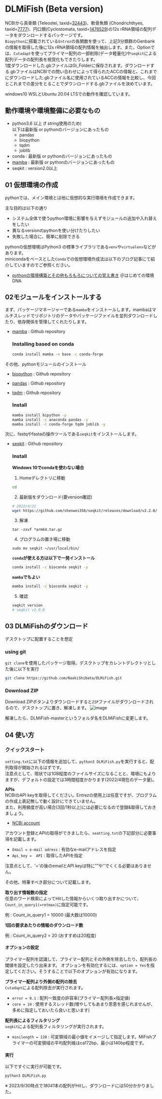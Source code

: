 # DLMiFish (Beta version)
NCBIから真骨類 (Teleostei, taxid=[32443](https://www.ncbi.nlm.nih.gov/Taxonomy/Browser/wwwtax.cgi?mode=Info&id=32443&lvl=3&lin=f&keep=1&srchmode=1&unlock))、軟骨魚類 (Chondrichthyes, taxid=[7777](https://www.ncbi.nlm.nih.gov/Taxonomy/Browser/wwwtax.cgi?mode=Info&id=7777&lvl=3&lin=f&keep=1&srchmode=1&unlock))、円口類(Cyclostomata, taxid=[1476529](https://www.ncbi.nlm.nih.gov/Taxonomy/Browser/wwwtax.cgi?mode=Info&id=1476529&lvl=3&lin=f&keep=1&srchmode=1&unlock))の12s rRNA領域の配列データをダウンロードするパッケージです。  
`Biopython`に搭載されている`Entrez`の各関数を使って、上記3分類群のGenbankの情報を取得した後に12s rRNA領域の配列情報を抽出します。また、Optionでは、`Cutadapt`を使ってプライマー配列の一部削除(データ軽量化)や`seqkit`による配列データの配列長を視覚化もできたりします。  
1度ダウンロードした.gbファイルはGI_Folderに保存されます。ダウンロードする.gbファイルはNCBIでの問い合わせによって得られたACCの情報と、これまでにダウンロードした.gbファイル名に使用されているACCの情報を比較し、今回とこれまでの差分をとることでダウンロードする.gbファイルを決めています。

windows10 WSLとUbuntu 20.04 LTSでの動作を確認しています。  

## 動作環境や環境整備に必要なもの

- python3.6 以上 (f string使用のため)  
以下は最新版 or pythonのバージョンにあったもの  
  - pandas
  - biopython
  - tqdm
  - joblib
- conda : 最新版 or pythonのバージョンにあったもの
- [mamba](https://github.com/mamba-org/mamba) : 最新版 or pythonのバージョンにあったもの
- seqkit : version2.0以上

## 01 仮想環境の作成
pythonでは、メイン環境とは他に仮想的な実行環境を作成できます。  

主な目的は以下の通り
- システム全体で使うpython環境に影響を与えずモジュールの追加や入れ替えをしたい
- 異なるversionのpythonを使い分けたりしたい
- 失敗した場合に、簡単に削除できる  

pythonの仮想環境はPython3 の標準ライブラリである`venv`や`virtualenv`などがあります。  
minicondaをベースとした`Conda`での仮想環境作成法は以下のブログ記事にて紹介していますのでご参照ください。  
- [pythonの環境構築とその他もろもろについての覚え書き](https://edna-blog.com/technique/python_env/) ＠はじめての環境DNA  

## 02モジュールをインストールする
まず、パッケージマネージャーである`mamba`をインストールします。mambaはマルチスレッドでリポジトリのデータやパッケージファイルを並列ダウンロードしたり、依存関係を管理してくれたりします。

- [mamba](https://github.com/mamba-org/mamba) : Github repository  

  ### Installing based on conda
  ```bash
  conda install mamba -n base -c conda-forge
  ```
その他、pythonモジュールのインストール
- [biopython](https://github.com/biopython/biopython) : Github repository  
- [pandas](https://github.com/pandas-dev/pandas) : Github repository  
- [tqdm](https://github.com/tqdm/tqdm) : Github repository  

  ### Install
  ```bash
  mamba install bipython -y
  mamba install -c anaconda pandas -y
  mamba install -c conda-forge tqdm joblib -y
  ```
次に、fastqやfastaの操作ツールである`seqkit`をインストールします。 

- [seqkit](https://github.com/shenwei356/seqkit) : Github repository  
  ### Install
  __Windows 10でcondaを使わない場合__
  
  1. Homeデレクトリに移動
  ```bash
  cd
  ```
  
  2. 最新版をダウンロード(要version確認)
  ```bash
  # 2022/4/21
  wget https://github.com/shenwei356/seqkit/releases/download/v2.2.0/seqkit_linux_arm64.tar.gz
  ```
  
  3. 解凍
  ```
  tar -zxvf *arm64.tar.gz
  ```
  
  4. プログラムの置き場に移動
  ```
  sudo mv seqkit ~/usr/local/bin/
  ```
  
  __`conda`が使える方は以下で一発インストール__
  ```bash
  conda install -c bioconda seqkit -y
  ```
  
  __`mamba`でもよい__
  ```bash
  mamba install -c bioconda seqkit -y
  ```
  
  5. 確認
  ```bash
  seqkit version
  # seqkit v2.0.0
  ```
  
## 03 DLMiFishのダウンロード
デスクトップに配置することを想定

### using git
`git clone`を使用したパッケージ取得。デスクトップをカレントデレクトリとした後に以下を実行
```bash
git clone https://github.com/NaokiShibata/DLMiFish.git
```
### Download ZIP
Download ZIPボタンよりダウンロードすると`ZIP`ファイルがダウンロードされるので、デスクトップに置き、解凍します。
![image](https://user-images.githubusercontent.com/53568847/164349138-3227f1cd-3e16-45c8-a3e7-4868dfeb303c.png)

解凍したら、DLMiFish-masterというフォルダ名をDLMiFishに変更します。

## 04 使い方
### クイックスタート
`setting.txt`に以下の情報を追加して、`python3 DLMiFish.py`を実行すると、配列取得が開始されるはずです。  
注意点として、現状では1GB程度のファイルサイズになることと、環境にもよりますが、デフォルトの設定では3時間程度かかります(2022/4現在のデータ量)。

__APIs__  
NCBIのAPI keyを取得してください。Entrezの使用上は任意ですが、プログラムの作成上表記無しで動く設計にできていません。  
また、利用頻度が高い場合(3回/1秒以上)には必要になるので登録&取得しておきましょう。  

- [NCBI account](https://www.ncbi.nlm.nih.gov/account/)

アカウント登録とAPIの取得ができましたら、`seatting.txt`の下記部分に必要事項を記載します。
- `Email = e-mail adress` : 有効なe-mailアドレスを指定
- `Api_key =  API` : 取得したAPIを指定

注意点として、'='の後のemailとAPI keyは特に””や’’でくくる必要はありません。

その他、特筆すべき部分について記載します。

__取り出す情報数の指定__  
任意のワード検索によってHitした情報からいくつ取り出すかについて、`Count_in_query1(=retmax)`に指定可能です。

例 : Count_in_query1 = 10000 (最大数は10000)

__1回の要求あたりの情報のダウンロード数__  

例 : Count_in_query2 = 20 (おすすめは20程度)

#### オプションの設定
プライマー配列を認識して、プライマー配列とその外側を除去したり、配列長の閾値を設定したり出来ます。
オプションを有効化するには、`option = Yes`を指定してください。そうすることで以下のオプションが有効になります。

__プライマー配列より外側の配列の除去__  
`Cutadapt`による配列除去が実行されます。  
- `error = 0.1` : 配列一致度の許容率(プライマー配列長×指定値)
- `core = 24` : 使用するスレッド数(増やしてもあまり恩恵を感じれませんが、多めに指定しておいたら良いと思います)

__配列長によるフィルタリング__  
`seqkit`による配列長フィルタリングが実行されます。  
- `minilength = 120` : 可変領域の最小値をイメージして指定します。MiFishプライマーの可変領域の平均配列帳はca172bp、最小は140bp程度です。 

#### 実行

以下ですぐに実行が可能です。

```bash
python3 DLMiFish.py
```

※ 2023/9/30時点で*18041*本の配列がHitし、ダウンロードには50分かかりました。
